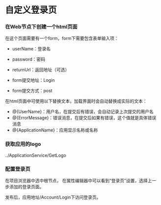 # 自定义登录页

### 在Web节点下创建一个html页面

在这个页面需要有一个form，form下需要包含表单输入项：
- userName：登录名
- password：密码
- returnUrl：返回地址（可选）

- form提交地址：Login
- form提交方式：post

在html页面中可使用以下替换文本，加载界面时会自动替换成实际的文本：
- @{UserName}：用户名，在提交后有错误，会自动记录上次提交的用户名
- @{ErrorMessage}：错误消息，在提交后如果有错误，这个值就是具体错误消息
- @{ApplicationName}：应用显示名称或名称

### 获取应用的logo
../ApplicationService/GetLogo


### 配置登录页

在项目浏览器中选中根节点， 在属性编辑器中可以看到“登录页”设置，选择上一步添加的登录页面。

发布后，应用地址/Account/Login下访问登录页。
